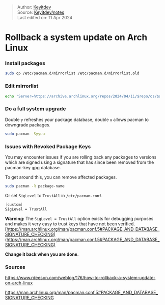 >Author: [Keyitdev](https://github.com/keyitdev)\
Source: [Keyitdev/notes](https://github.com/keyitdev/notes)\
Last edited on: 11 Apr 2024

# Rollback a system update on Arch Linux

### Install packages

```sh
sudo cp /etc/pacman.d/mirrorlist /etc/pacman.d/mirrorlist.old
```

### Edit mirrorlist

```sh
echo 'Server=https://archive.archlinux.org/repos/2024/04/11/$repo/os/$arch' | sudo tee /etc/pacman.d/mirrorlist
```

### Do a full system upgrade

Double `y` refreshes your package database, double `u` allows pacman to downgrade packages.

```sh
sudo pacman -Syyuu
```

### Issues with Revoked Package Keys

You may encounter issues if you are rolling back any packages to versions which are signed using a signature that has since been removed from the pacman-key gpg database.

To get around this, you can remove affected packages.

```sh
sudo pacman -R package-name
```

Or  set `SigLevel` to `TrustAll` in `/etc/pacman.conf`.

```sh
[custom]
SigLevel = TrustAll
```

**Warning:** The `SigLevel = TrustAll` option exists for debugging purposes and makes it very easy to trust keys that have not been verified. [https://man.archlinux.org/man/pacman.conf.5#PACKAGE_AND_DATABASE_SIGNATURE_CHECKING](https://man.archlinux.org/man/pacman.conf.5#PACKAGE_AND_DATABASE_SIGNATURE_CHECKING)

**Change it back when you are done.**

### Sources

https://www.rdeeson.com/weblog/176/how-to-rollback-a-system-update-on-arch-linux

https://man.archlinux.org/man/pacman.conf.5#PACKAGE_AND_DATABASE_SIGNATURE_CHECKING